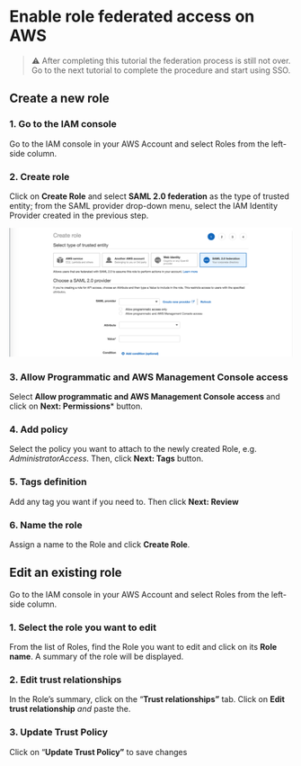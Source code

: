 # Enable role federated access on AWS

> :warning: After completing this tutorial the federation process is still not over. Go to the next tutorial to complete the procedure and start using SSO.

## Create a new role

### 1. Go to the IAM console
Go to the IAM console in your AWS Account and select Roles from the left-side column.

### 2. Create role
Click on **Create Role** and select **SAML 2.0 federation** as the type of trusted entity; from the SAML provider drop-down menu, select the IAM Identity Provider created in the previous step.

![table1](../images/ENABLE_ROLE_FEDERATED_ACCESS.png)

### 3. Allow Programmatic and AWS Management Console access
Select **Allow programmatic and AWS Management Console access** and click on **Next: Permissions*** button.

### 4. Add policy
Select the policy you want to attach to the newly created Role, e.g. *AdministratorAccess*. Then, click **Next: Tags** button.

### 5. Tags definition
Add any tag you want if you need to. Then click **Next: Review**

### 6. Name the role
Assign a name to the Role and click **Create Role**.


## Edit an existing role
Go to the IAM console in your AWS Account and select Roles from the left-side column.

### 1. Select the role you want to edit
From the list of Roles, find the Role you want to edit and click on its **Role name**. A summary of the role will be displayed.

### 2. Edit trust relationships
In the Role’s summary, click on the “**Trust relationships”** tab. Click on **Edit trust relationship** *and* paste the.

### 3. Update Trust Policy
Click on “**Update Trust Policy”** to save changes
